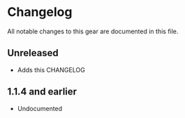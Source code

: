 # Changelog

All notable changes to this gear are documented in this file.

## Unreleased

* Adds this CHANGELOG

## 1.1.4 and earlier

* Undocumented
